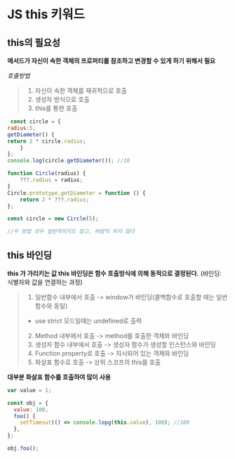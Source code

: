 # JS this 키워드

## this의 필요성

**메서드가 자신이 속한 객체의 프로퍼티를 참조하고 변경할 수 있게 하기 위해서 필요**

_호출방법_

> 1. 자신이 속한 객체를 재귀적으로 호출
> 2. 생성자 방식으로 호출
> 3. this를 통한 호출

```Javascript
 const circle = {
radius:5,
getDiameter() {
return 2 * circle.radius;
	}
};
console.log(circle.getDiameter()); //10

function Circle(radius) {
	???.radius = radius;
}
Circle.prototype.getDiameter = function () {
	return 2 * ???.radius;
};

const circle = new Circle(5);

//두 방법 모두 일반적이지도 않고, 바람직 하지 않다
```

## this 바인딩

**this 가 가리키는 값 this 바인딩은 함수 호출방식에 의해 동적으로 결정된다.**
(바인딩: 식별자와 값을 연결하는 과정)

> 1. 일반함수 내부에서 호출 -> window가 바인딩(콜백함수로 호출할 때는 일반함수와 동일)
>
> - use strict 모드일때는 undefined로 출력
>
> 2. Method 내부에서 호출 -> method를 호출한 객체와 바인딩
> 3. 생성자 함수 내부에서 호출 -> 생성자 함수가 생성할 인스턴스와 바인딩
> 4. Function property로 호출 -> 지시되어 있는 객체와 바인딩
> 5. 화살표 함수로 호출 -> 상위 스코프의 this를 호출

**대부분 화살표 함수를 호출하여 많이 사용**

```javascript
var value = 1;

const obj = {
  value: 100,
  foo() {
    setTimeout(() => console.lopg(this.value), 100); //100
  },
};

obj.foo();
```
